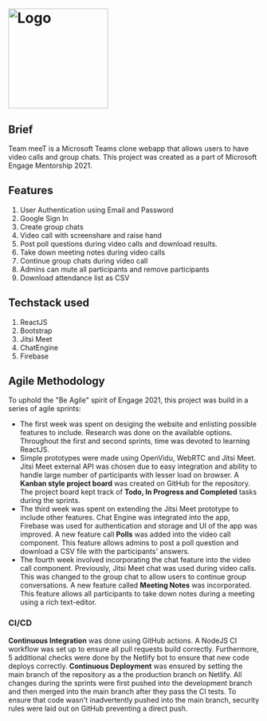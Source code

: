 # <img src="https://team-meet.netlify.app/static/media/Logo.19626df0.svg" alt="Logo" width="200" >

## Brief

Team meeT is a Microsoft Teams clone webapp that allows users to have video calls and group chats. This project was created as a part of Microsoft Engage Mentorship 2021.

## Features

1. User Authentication using Email and Password
2. Google Sign In
3. Create group chats
4. Video call with screenshare and raise hand
5. Post poll questions during video calls and download results.
6. Take down meeting notes during video calls
7. Continue group chats during video call
8. Admins can mute all participants and remove participants
9. Download attendance list as CSV

## Techstack used

1. ReactJS
2. Bootstrap
3. Jitsi Meet
4. ChatEngine
5. Firebase

## Agile Methodology

To uphold the "Be Agile" spirit of Engage 2021, this project was build in a series of agile sprints:

- The first week was spent on desiging the website and enlisting possible features to include. Research was done on the available options. Throughout the first and second sprints, time was devoted to learning ReactJS.
- Simple prototypes were made using OpenVidu, WebRTC and Jitsi Meet. Jitsi Meet external API was chosen due to easy integration and ability to handle large number of participants with lesser load on browser. A **Kanban style project board** was created on GitHub for the repository. The project board kept track of **Todo, In Progress and Completed** tasks during the sprints.
- The third week was spent on extending the Jitsi Meet prototype to include other features. Chat Engine was integrated into the app, Firebase was used for authentication and storage and UI of the app was improved. A new feature call **Polls** was added into the video call component. This feature allows admins to post a poll question and download a CSV file with the participants' answers.
- The fourth week involved incorporating the chat feature into the video call component. Previously, Jitsi Meet chat was used during video calls. This was changed to the group chat to allow users to continue group conversations. A new feature called **Meeting Notes** was incorporated. This feature allows all participants to take down notes during a meeting using a rich text-editor.

### CI/CD

**Continuous Integration** was done using GitHub actions. A NodeJS CI workflow was set up to ensure all pull requests build correctly. Furthermore, 5 additional checks were done by the Netlify bot to ensure that new code deploys correctly.
**Continuous Deployment** was ensured by setting the main branch of the repository as a the production branch on Netlify. All changes during the sprints were first pushed into the development branch and then merged into the main branch after they pass the CI tests. To ensure that code wasn't inadvertently pushed into the main branch, security rules were laid out on GitHub preventing a direct push.
